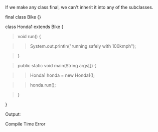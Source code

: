 If we make any class final, we can't inherit it into any of the
subclasses.

final class Bike {}

class Honda1 extends Bike {

>void run() {

>>System.out.println(\"running safely with 100kmph\");

>}

>public static void main(String args\[\]) {

>>Honda1 honda = new Honda1();

>>honda.run();

>}

}

Output:

Compile Time Error